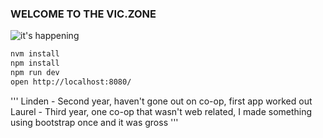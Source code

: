 ### WELCOME TO THE VIC.ZONE
![it's happening](http://cryto.net/~joepie91/lol/its-happening.gif)

```bash
nvm install
npm install
npm run dev
open http://localhost:8080/
```

'''
Linden - Second year, haven't gone out on co-op, first app worked out
Laurel - Third year, one co-op that wasn't web related, I made something using bootstrap once and it was gross
'''
